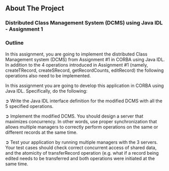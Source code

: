 ## About The Project

### Distributed Class Management System (DCMS) using Java IDL - Assignment 1

### Outline
In this assignment, you are going to implement the distributed Class Management system (DCMS) from Assignment #1 in CORBA using Java IDL. In addition to the 4 operations introduced in Assignment #1 (namely, createTRecord, createSRecord, getRecordCounts, editRecord) the following operations also need to be implemented.

In this assignment you are going to develop this application in CORBA using Java IDL. 
Specifically, do the following: 

➲ Write the Java IDL interface definition for the modified DCMS with all the 5 specified operations. 

➲ Implement the modified DCMS. You should design a server that maximizes concurrency. In other words, use proper synchronization that allows multiple managers to correctly perform operations on the same or different records at the same time. 

➲ Test your application by running multiple managers with the 3 servers. Your test cases should check correct concurrent access of shared data, and the atomicity of transferRecord operation (e.g. what if a record being edited needs to be transferred and both operations were initiated at the same time.